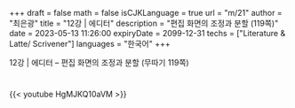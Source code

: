 +++
draft = false
math = false
isCJKLanguage = true
url = "m/21"
author = "최은광"
title = "12강 | 에디터"
description = "편집 화면의 조정과 분할 (119쪽)"
date = 2023-05-13 11:26:00
expiryDate = 2099-12-31
techs = ["Literature & Latte/ Scrivener"]
languages = "한국어"
+++

12강 | 에디터 – 편집 화면의 조정과 분할 (무따기 119쪽)

<!--more--> 

#

{{< youtube HgMJKQ10aVM >}}

#